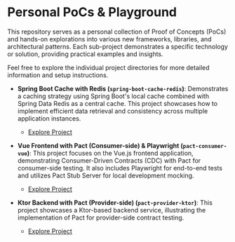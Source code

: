 # Personal PoCs & Playground

This repository serves as a personal collection of Proof of Concepts (PoCs) and hands-on explorations into various new frameworks, libraries, and architectural patterns. Each sub-project demonstrates a specific technology or solution, providing practical examples and insights.

Feel free to explore the individual project directories for more detailed information and setup instructions.

*   **Spring Boot Cache with Redis (`spring-boot-cache-redis`)**: Demonstrates a caching strategy using Spring Boot's local cache combined with Spring Data Redis as a central cache. This project showcases how to implement efficient data retrieval and consistency across multiple application instances.
    *   [Explore Project](https://github.com/sbonoc/poc/tree/master/spring-boot-cache-redis)

*   **Vue Frontend with Pact (Consumer-side) & Playwright (`pact-consumer-vue`)**: This project focuses on the Vue.js frontend application, demonstrating Consumer-Driven Contracts (CDC) with Pact for consumer-side testing. It also includes Playwright for end-to-end tests and utilizes Pact Stub Server for local development mocking.
    *   [Explore Project](https://github.com/sbonoc/poc/tree/master/pact-consumer-vue)

*   **Ktor Backend with Pact (Provider-side) (`pact-provider-ktor`)**: This project showcases a Ktor-based backend service, illustrating the implementation of Pact for provider-side contract testing.
    *   [Explore Project](https://github.com/sbonoc/poc/tree/master/pact-provider-ktor)
